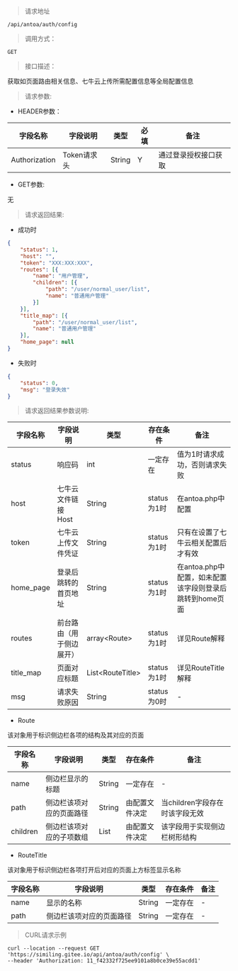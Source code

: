 > 请求地址

```
/api/antoa/auth/config
```

> 调用方式：

```
GET
```

> 接口描述：

获取如页面路由相关信息、七牛云上传所需配置信息等全局配置信息

> 请求参数:

* HEADER参数：

| 字段名称 | 字段说明 | 类型 | 必填 | 备注 |
| ---- | ---- | ---- | ---- | ---- |
| Authorization | Token请求头 | String | Y | 通过登录授权接口获取 | 

* GET参数:

无

> 请求返回结果:

* 成功时

```json
{
	"status": 1,
	"host": "",
	"token": "XXX:XXX:XXX",
	"routes": [{
		"name": "用户管理",
		"children": [{
			"path": "/user/normal_user/list",
			"name": "普通用户管理"
		}]
	}],
	"title_map": [{
		"path": "/user/normal_user/list",
		"name": "普通用户管理"
	}],
	"home_page": null
}
```

* 失败时

```json
{
	"status": 0,
	"msg": "登录失效"
}
```

> 请求返回结果参数说明:

| 字段名称 | 字段说明 | 类型 | 存在条件 | 备注 |
| ---- | ---- | ---- | ---- | ---- |
| status | 响应码 | int | 一定存在 | 值为1时请求成功，否则请求失败 | 
| host | 七牛云文件链接Host | String | status为1时 | 在antoa.php中配置 |
| token | 七牛云上传文件凭证 | String | status为1时 | 只有在设置了七牛云相关配置后才有效 |
| home_page | 登录后跳转的首页地址 | String | status为1时 | 在antoa.php中配置，如未配置该字段则登录后跳转到home页面 |
| routes | 前台路由（用于侧边展开） | array\<Route\> | status为1时 | 详见Route解释 |
| title_map | 页面对应标题 | List\<RouteTitle\> | status为1时 | 详见RouteTitle解释 |
| msg | 请求失败原因 | String | status为0时 | - |

* Route

该对象用于标识侧边栏各项的结构及其对应的页面

| 字段名称 | 字段说明 | 类型 | 存在条件 | 备注 |
| ---- | ---- | ---- | ---- | ---- |
| name | 侧边栏显示的标题 | String | 一定存在 | - |
| path | 侧边栏该项对应的页面路径 | String | 由配置文件决定 | 当children字段存在时该字段无效 |
| children | 侧边栏该项对应的子项数组 | List<Route> | 由配置文件决定 | 该字段用于实现侧边栏树形结构 |

* RouteTitle

该对象用于标识侧边栏各项打开后对应的页面上方标签显示名称

| 字段名称 | 字段说明 | 类型 | 存在条件 | 备注 |
| ---- | ---- | ---- | ---- | ---- |
| name | 显示的名称 | String | 一定存在 | - |
| path | 侧边栏该项对应的页面路径 | String | 一定存在 | - |

> CURL请求示例

```
curl --location --request GET 'https://similing.gitee.io/api/antoa/auth/config' \
--header 'Authorization: 11_f42332f725ee9101a8b0ce39e55acdd1'
```